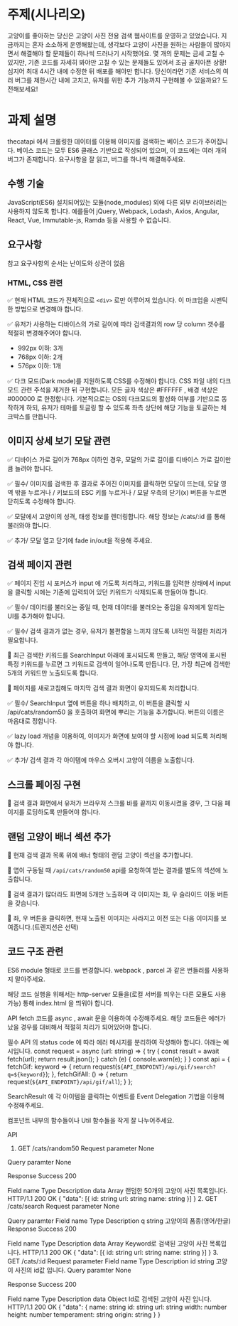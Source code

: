 # 주제(시나리오)

고양이를 좋아하는 당신은 고양이 사진 전용 검색 웹사이트를 운영하고 있었습니다. 지금까지는 혼자 소소하게 운영해왔는데, 생각보다 고양이 사진을 원하는 사람들이 많아지면서 해결해야 할 문제들이 하나씩 드러나기 시작했어요. 몇 개의 문제는 금세 고칠 수 있지만, 기존 코드를 자세히 봐야만 고칠 수 있는 문제들도 있어서 조금 골치아픈 상황! 심지어 최대 4시간 내에 수정한 뒤 배포를 해야만 합니다. 당신이라면 기존 서비스의 여러 버그를 제한시간 내에 고치고, 유저를 위한 추가 기능까지 구현해볼 수 있을까요? 도전해보세요!

# 과제 설명
thecatapi 에서 크롤링한 데이터를 이용해 이미지를 검색하는 베이스 코드가 주어집니다.
베이스 코드는 모두 ES6 클래스 기반으로 작성되어 있으며, 이 코드에는 여러 개의 버그가 존재합니다. 요구사항을 잘 읽고, 버그를 하나씩 해결해주세요.

## 수행 기술
JavaScript(ES6) 설치되어있는 모듈(node_modules) 외에 다른 외부 라이브러리는 사용하지 않도록 합니다. 예를들어 jQuery, Webpack, Lodash, Axios, Angular, React, Vue, Immutable-js, Ramda 등을 사용할 수 없습니다.

## 요구사항
참고 요구사항의 순서는 난이도와 상관이 없음

### HTML, CSS 관련

✅ 현재 HTML 코드가 전체적으로 ```<div>``` 로만 이루어져 있습니다. 이 마크업을 시맨틱한 방법으로 변경해야 합니다.

✅ 유저가 사용하는 디바이스의 가로 길이에 따라 검색결과의 row 당 column 갯수를 적절히 변경해주어야 합니다. 
  - 992px 이하: 3개
  - 768px 이하: 2개
  - 576px 이하: 1개

✅ 다크 모드(Dark mode)를 지원하도록 CSS를 수정해야 합니다. CSS 파일 내의 다크 모드 관련 주석을 제거한 뒤 구현합니다.
모든 글자 색상은 #FFFFFF , 배경 색상은 #000000 로 한정합니다.
기본적으로는 OS의 다크모드의 활성화 여부를 기반으로 동작하게 하되, 유저가 테마를 토글링 할 수 있도록 좌측 상단에 해당 기능을 토글하는 체크박스를 만듭니다.

## 이미지 상세 보기 모달 관련
✅ 디바이스 가로 길이가 768px 이하인 경우, 모달의 가로 길이를 디바이스 가로 길이만큼 늘려야 합니다.

✅ 필수/ 이미지를 검색한 후 결과로 주어진 이미지를 클릭하면 모달이 뜨는데, 모달 영역 밖을 누르거나 / 키보드의 ESC 키를 누르거나 / 모달 우측의 닫기(x) 버튼을 누르면 닫히도록 수정해야 합니다.

✅ 모달에서 고양이의 성격, 태생 정보를 렌더링합니다. 해당 정보는 /cats/:id 를 통해 불러와야 합니다.

✅ 추가/ 모달 열고 닫기에 fade in/out을 적용해 주세요.

## 검색 페이지 관련
✅ 페이지 진입 시 포커스가 input 에 가도록 처리하고, 키워드를 입력한 상태에서 input 을 클릭할 시에는 기존에 입력되어 있던 키워드가 삭제되도록 만들어야 합니다.

✅ 필수/ 데이터를 불러오는 중일 때, 현재 데이터를 불러오는 중임을 유저에게 알리는 UI를 추가해야 합니다.

✅  필수/ 검색 결과가 없는 경우, 유저가 불편함을 느끼지 않도록 UI적인 적절한 처리가 필요합니다.

🔲 최근 검색한 키워드를 SearchInput 아래에 표시되도록 만들고, 해당 영역에 표시된 특정 키워드를 누르면 그 키워드로 검색이 일어나도록 만듭니다. 단, 가장 최근에 검색한 5개의 키워드만 노출되도록 합니다.

🔲 페이지를 새로고침해도 마지막 검색 결과 화면이 유지되도록 처리합니다.

✅ 필수/ SearchInput 옆에 버튼을 하나 배치하고, 이 버튼을 클릭할 시 /api/cats/random50 을 호출하여 화면에 뿌리는 기능을 추가합니다. 버튼의 이름은 마음대로 정합니다.

✅ lazy load 개념을 이용하여, 이미지가 화면에 보여야 할 시점에 load 되도록 처리해야 합니다.

✅ 추가/ 검색 결과 각 아이템에 마우스 오버시 고양이 이름을 노출합니다.

## 스크롤 페이징 구현
🔲 검색 결과 화면에서 유저가 브라우저 스크롤 바를 끝까지 이동시켰을 경우, 그 다음 페이지를 로딩하도록 만들어야 합니다.

## 랜덤 고양이 배너 섹션 추가
🔲 현재 검색 결과 목록 위에 배너 형태의 랜덤 고양이 섹션을 추가합니다.

🔲 앱이 구동될 때 `/api/cats/random50` api를 요청하여 받는 결과를 별도의 섹션에 노출합니다.

🔲 검색 결과가 많더라도 화면에 5개만 노출하며 각 이미지는 좌, 우 슬라이드 이동 버튼을 갖습니다.

🔲 좌, 우 버튼을 클릭하면, 현재 노출된 이미지는 사라지고 이전 또는 다음 이미지를 보여줍니다.(트렌지션은 선택)

## 코드 구조 관련
ES6 module 형태로 코드를 변경합니다.
webpack , parcel 과 같은 번들러를 사용하지 말아주세요.

해당 코드 실행을 위해서는 http-server 모듈을(로컬 서버를 띄우는 다른 모듈도 사용 가능) 통해 index.html 을 띄워야 합니다.

API fetch 코드를 async , await 문을 이용하여 수정해주세요. 해당 코드들은 에러가 났을 경우를 대비해서 적절히 처리가 되어있어야 합니다.

필수 API 의 status code 에 따라 에러 메시지를 분리하여 작성해야 합니다. 아래는 예시입니다.
  const request = async (url: string) => {     try {       const result = await fetch(url);       return result.json();     } catch (e) {       console.warn(e);     }   }    const api = {     fetchGif: keyword => {       return request(`${API_ENDPOINT}/api/gif/search?q=${keyword}`);     },     fetchGifAll: () => {       return request(`${API_ENDPOINT}/api/gif/all`);     }   };

SearchResult 에 각 아이템을 클릭하는 이벤트를 Event Delegation 기법을 이용해 수정해주세요.

컴포넌트 내부의 함수들이나 Util 함수들을 작게 잘 나누어주세요.

API
1. GET /cats/random50
Request parameter
None

Query paramter
None

Response
Success 200

Field name	Type	Description
data	Array	랜덤한 50개의 고양이 사진 목록입니다.
HTTP/1.1 200 OK
{
  "data": [{
    id: string
    url: string
    name: string
  }]
}
2. GET /cats/search
Request parameter
None

Query paramter
Field name	Type	Description
q	string	고양이의 품종(영어/한글)
Response
Success 200

Field name	Type	Description
data	Array	Keyword로 검색된 고양이 사진 목록입니다.
HTTP/1.1 200 OK
{
  "data": [{
    id: string
    url: string
    name: string
  }]
}
3. GET /cats/:id
Request parameter
Field name	Type	Description
id	string	고양이 사진의 id값 입니다.
Query paramter
None

Response
Success 200

Field name	Type	Description
data	Object	Id로 검색된 고양이 사진 입니다.
HTTP/1.1 200 OK
{
  "data": {
    name: string
    id: string
    url: string
    width: number
    height: number
    temperament: string
    origin: string
  }
}